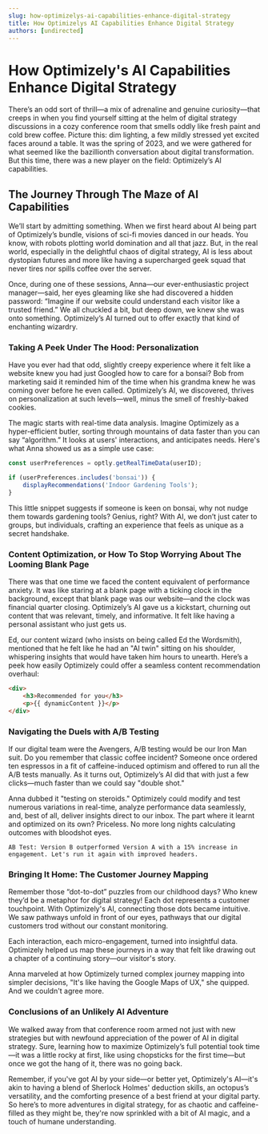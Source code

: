 ```yaml
---
slug: how-optimizelys-ai-capabilities-enhance-digital-strategy
title: How Optimizelys AI Capabilities Enhance Digital Strategy
authors: [undirected]
---
```



# How Optimizely's AI Capabilities Enhance Digital Strategy

There’s an odd sort of thrill—a mix of adrenaline and genuine curiosity—that creeps in when you find yourself sitting at the helm of digital strategy discussions in a cozy conference room that smells oddly like fresh paint and cold brew coffee. Picture this: dim lighting, a few mildly stressed yet excited faces around a table. It was the spring of 2023, and we were gathered for what seemed like the bazillionth conversation about digital transformation. But this time, there was a new player on the field: Optimizely’s AI capabilities.

## The Journey Through The Maze of AI Capabilities

We’ll start by admitting something. When we first heard about AI being part of Optimizely’s bundle, visions of sci-fi movies danced in our heads. You know, with robots plotting world domination and all that jazz. But, in the real world, especially in the delightful chaos of digital strategy, AI is less about dystopian futures and more like having a supercharged geek squad that never tires nor spills coffee over the server.

Once, during one of these sessions, Anna—our ever-enthusiastic project manager—said, her eyes gleaming like she had discovered a hidden password: “Imagine if our website could understand each visitor like a trusted friend.” We all chuckled a bit, but deep down, we knew she was onto something. Optimizely’s AI turned out to offer exactly that kind of enchanting wizardry.

### Taking A Peek Under The Hood: Personalization

Have you ever had that odd, slightly creepy experience where it felt like a website knew you had just Googled how to care for a bonsai? Bob from marketing said it reminded him of the time when his grandma knew he was coming over before he even called. Optimizely’s AI, we discovered, thrives on personalization at such levels—well, minus the smell of freshly-baked cookies.

The magic starts with real-time data analysis. Imagine Optimizely as a hyper-efficient butler, sorting through mountains of data faster than you can say “algorithm.” It looks at users' interactions, and anticipates needs. Here's what Anna showed us as a simple use case:

```javascript
const userPreferences = optly.getRealTimeData(userID);

if (userPreferences.includes('bonsai')) {
    displayRecommendations('Indoor Gardening Tools');
}
```

This little snippet suggests if someone is keen on bonsai, why not nudge them towards gardening tools? Genius, right? With AI, we don’t just cater to groups, but individuals, crafting an experience that feels as unique as a secret handshake.

### Content Optimization, or How To Stop Worrying About The Looming Blank Page

There was that one time we faced the content equivalent of performance anxiety. It was like staring at a blank page with a ticking clock in the background, except that blank page was our website—and the clock was financial quarter closing. Optimizely’s AI gave us a kickstart, churning out content that was relevant, timely, and informative. It felt like having a personal assistant who just gets us.

Ed, our content wizard (who insists on being called Ed the Wordsmith), mentioned that he felt like he had an "AI twin" sitting on his shoulder, whispering insights that would have taken him hours to unearth. Here’s a peek how easily Optimizely could offer a seamless content recommendation overhaul:

```html
<div>
    <h3>Recommended for you</h3>
    <p>{{ dynamicContent }}</p>
</div>
```

### Navigating the Duels with A/B Testing

If our digital team were the Avengers, A/B testing would be our Iron Man suit. Do you remember that classic coffee incident? Someone once ordered ten espressos in a fit of caffeine-induced optimism and offered to run all the A/B tests manually. As it turns out, Optimizely’s AI did that with just a few clicks—much faster than we could say "double shot."

Anna dubbed it "testing on steroids." Optimizely could modify and test numerous variations in real-time, analyze performance data seamlessly, and, best of all, deliver insights direct to our inbox. The part where it learnt and optimized on its own? Priceless. No more long nights calculating outcomes with bloodshot eyes.

```plaintext
AB Test: Version B outperformed Version A with a 15% increase in engagement. Let's run it again with improved headers.
```

### Bringing It Home: The Customer Journey Mapping

Remember those “dot-to-dot” puzzles from our childhood days? Who knew they’d be a metaphor for digital strategy! Each dot represents a customer touchpoint. With Optimizely's AI, connecting those dots became intuitive. We saw pathways unfold in front of our eyes, pathways that our digital customers trod without our constant monitoring.

Each interaction, each micro-engagement, turned into insightful data. Optimizely helped us map these journeys in a way that felt like drawing out a chapter of a continuing story—our visitor's story.

Anna marveled at how Optimizely turned complex journey mapping into simpler decisions, "It's like having the Google Maps of UX," she quipped. And we couldn't agree more.

### Conclusions of an Unlikely AI Adventure

We walked away from that conference room armed not just with new strategies but with newfound appreciation of the power of AI in digital strategy. Sure, learning how to maximize Optimizely’s full potential took time—it was a little rocky at first, like using chopsticks for the first time—but once we got the hang of it, there was no going back. 

Remember, if you've got AI by your side—or better yet, Optimizely's AI—it's akin to having a blend of Sherlock Holmes' deduction skills, an octopus’s versatility, and the comforting presence of a best friend at your digital party. So here’s to more adventures in digital strategy, for as chaotic and caffeine-filled as they might be, they're now sprinkled with a bit of AI magic, and a touch of humane understanding.